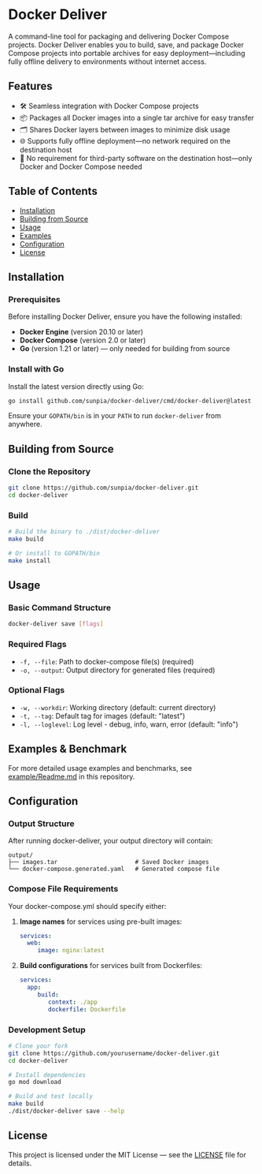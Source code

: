 # Docker Deliver

A command-line tool for packaging and delivering Docker Compose projects. Docker Deliver enables you to build, save, and package Docker Compose projects into portable archives for easy deployment—including fully offline delivery to environments without internet access.

## Features

- 🛠️ Seamless integration with Docker Compose projects
- 📦 Packages all Docker images into a single tar archive for easy transfer
- 🗂️ Shares Docker layers between images to minimize disk usage
- 🌐 Supports fully offline deployment—no network required on the destination host
- 🚫 No requirement for third-party software on the destination host—only Docker and Docker Compose needed

## Table of Contents

- [Installation](#installation)
- [Building from Source](#building-from-source)
- [Usage](#usage)
- [Examples](#examples--benchmark)
- [Configuration](#configuration)
- [License](#license)

## Installation

### Prerequisites

Before installing Docker Deliver, ensure you have the following installed:

- **Docker Engine** (version 20.10 or later)
- **Docker Compose** (version 2.0 or later)
- **Go** (version 1.21 or later) — only needed for building from source

### Install with Go

Install the latest version directly using Go:

```bash
go install github.com/sunpia/docker-deliver/cmd/docker-deliver@latest
```

Ensure your `GOPATH/bin` is in your `PATH` to run `docker-deliver` from anywhere.

## Building from Source

### Clone the Repository

```bash
git clone https://github.com/sunpia/docker-deliver.git
cd docker-deliver
```

### Build

```bash
# Build the binary to ./dist/docker-deliver
make build

# Or install to GOPATH/bin
make install
```

## Usage

### Basic Command Structure

```bash
docker-deliver save [flags]
```

### Required Flags

- `-f, --file`: Path to docker-compose file(s) (required)
- `-o, --output`: Output directory for generated files (required)

### Optional Flags

- `-w, --workdir`: Working directory (default: current directory)
- `-t, --tag`: Default tag for images (default: "latest")
- `-l, --loglevel`: Log level - debug, info, warn, error (default: "info")

## Examples & Benchmark

For more detailed usage examples and benchmarks, see [example/Readme.md](example/Readme.md) in this repository.

## Configuration

### Output Structure

After running docker-deliver, your output directory will contain:

```
output/
├── images.tar                      # Saved Docker images
└── docker-compose.generated.yaml   # Generated compose file
```

### Compose File Requirements

Your docker-compose.yml should specify either:

1. **Image names** for services using pre-built images:
    ```yaml
    services:
      web:
         image: nginx:latest
    ```

2. **Build configurations** for services built from Dockerfiles:
    ```yaml
    services:
      app:
         build:
            context: ./app
            dockerfile: Dockerfile
    ```

### Development Setup

```bash
# Clone your fork
git clone https://github.com/yourusername/docker-deliver.git
cd docker-deliver

# Install dependencies
go mod download

# Build and test locally
make build
./dist/docker-deliver save --help
```

## License

This project is licensed under the MIT License — see the [LICENSE](LICENSE) file for details.